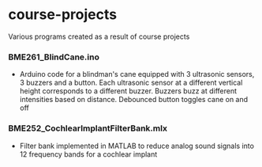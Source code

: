 # course-projects
Various programs created as a result of course projects

### BME261_BlindCane.ino
* Arduino code for a blindman's cane equipped with 3 ultrasonic sensors, 3 buzzers and a button. Each ultrasonic sensor at a different vertical height corresponds to a different buzzer. Buzzers buzz at different intensities based on distance. Debounced button toggles cane on and off


### BME252_CochlearImplantFilterBank.mlx
* Filter bank implemented in MATLAB to reduce analog sound signals into 12 frequency bands for a cochlear implant
